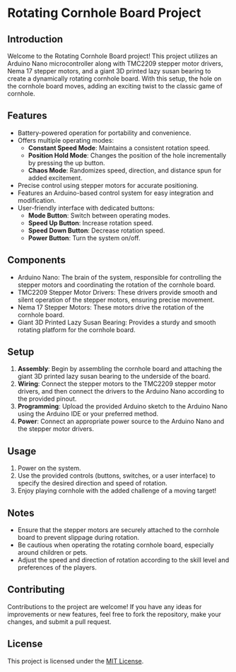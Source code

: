 # Rotating Cornhole Board Project

## Introduction
Welcome to the Rotating Cornhole Board project! This project utilizes an Arduino Nano microcontroller along with TMC2209 stepper motor drivers, Nema 17 stepper motors, and a giant 3D printed lazy susan bearing to create a dynamically rotating cornhole board. With this setup, the hole on the cornhole board moves, adding an exciting twist to the classic game of cornhole.

## Features
- Battery-powered operation for portability and convenience.
- Offers multiple operating modes:
  - **Constant Speed Mode**: Maintains a consistent rotation speed.
  - **Position Hold Mode**: Changes the position of the hole incrementally by pressing the up button.
  - **Chaos Mode**: Randomizes speed, direction, and distance spun for added excitement.
- Precise control using stepper motors for accurate positioning.
- Features an Arduino-based control system for easy integration and modification.
- User-friendly interface with dedicated buttons:
  - **Mode Button**: Switch between operating modes.
  - **Speed Up Button**: Increase rotation speed.
  - **Speed Down Button**: Decrease rotation speed.
  - **Power Button**: Turn the system on/off.

## Components
- Arduino Nano: The brain of the system, responsible for controlling the stepper motors and coordinating the rotation of the cornhole board.
- TMC2209 Stepper Motor Drivers: These drivers provide smooth and silent operation of the stepper motors, ensuring precise movement.
- Nema 17 Stepper Motors: These motors drive the rotation of the cornhole board.
- Giant 3D Printed Lazy Susan Bearing: Provides a sturdy and smooth rotating platform for the cornhole board.

## Setup
1. **Assembly**: Begin by assembling the cornhole board and attaching the giant 3D printed lazy susan bearing to the underside of the board.
2. **Wiring**: Connect the stepper motors to the TMC2209 stepper motor drivers, and then connect the drivers to the Arduino Nano according to the provided pinout.
3. **Programming**: Upload the provided Arduino sketch to the Arduino Nano using the Arduino IDE or your preferred method.
4. **Power**: Connect an appropriate power source to the Arduino Nano and the stepper motor drivers.

## Usage
1. Power on the system.
2. Use the provided controls (buttons, switches, or a user interface) to specify the desired direction and speed of rotation.
3. Enjoy playing cornhole with the added challenge of a moving target!

## Notes
- Ensure that the stepper motors are securely attached to the cornhole board to prevent slippage during rotation.
- Be cautious when operating the rotating cornhole board, especially around children or pets.
- Adjust the speed and direction of rotation according to the skill level and preferences of the players.

## Contributing
Contributions to the project are welcome! If you have any ideas for improvements or new features, feel free to fork the repository, make your changes, and submit a pull request.

## License
This project is licensed under the [MIT License](LICENSE).


